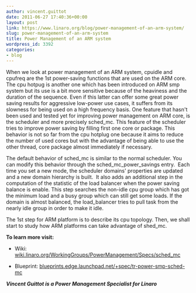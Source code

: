 ```yaml
---
author: vincent.guittot
date: 2011-06-27 17:40:36+00:00
layout: post
link: https://www.linaro.org/blog/power-management-of-an-arm-system/
slug: power-management-of-an-arm-system
title: Power Management of an ARM system
wordpress_id: 3392
categories:
- blog
---
```


When we look at power management of an ARM system, cpuidle and cpufreq are the 1st power-saving functions that are used on the ARM core.  The cpu hotpug is another one which has been introduced on ARM smp system but its use is a bit more sensitive because of the heaviness and the duration of the sequence. Even if this latter can offer some great power saving results for aggressive low-power use cases, it suffers from its slowness for being used on a high frequency basis. One feature that hasn't been used and tested yet for improving power management on ARM core, is the scheduler and more precisely sched_mc. This feature of the scheduler tries to improve power saving by filling first one core or package. This behavior is not so far from the cpu hotplug one because it aims to reduce the number of used cores but with the advantage of being able to use the other thread, core package almost immediately if necessary.

The default behavior of sched_mc is similar to the normal scheduler. You can modify this behavior through the sched_mc_power_savings entry.  Each time you set a new mode, the  scheduler domains' properties are updated and a new domain hierarchy is built.  It also adds an additional step in the computation of the statistic of the load balancer when the power saving balance is enable. This step searches the non-idle cpu group which has got the minimum load and a busy group which can still get some loads. If the domain is almost balanced, the load_balancer tries to pull task from the nearly idle group in order to make it idle.

The 1st step for ARM platform is to describe its cpu topology. Then, we shall start to study how ARM platforms can take advantage of shed_mc.

**To learn more visit:**
* Wiki:  [wiki.linaro.org/WorkingGroups/PowerManagement/Specs/sched_mc](https://wiki.linaro.org/WorkingGroups/PowerManagement/Specs/sched_mc)

* Blueprint: [blueprints.edge.launchpad.net/+spec/tr-power-smp-sched-mc](https://blueprints.edge.launchpad.net/+spec/tr-power-smp-sched-mc)

_**Vincent Guittot is a Power Management Specialist for Linaro**_
